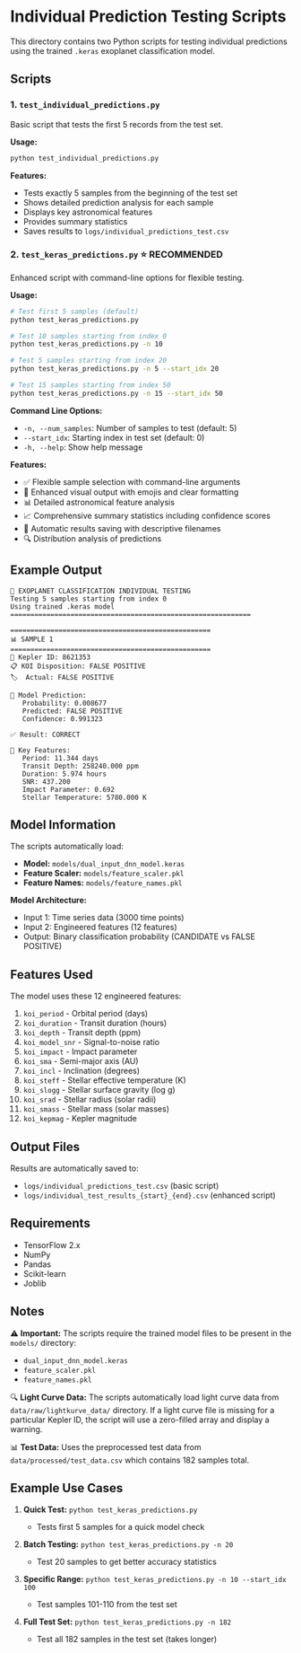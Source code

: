 # Individual Prediction Testing Scripts

This directory contains two Python scripts for testing individual predictions using the trained `.keras` exoplanet classification model.

## Scripts

### 1. `test_individual_predictions.py`
Basic script that tests the first 5 records from the test set.

**Usage:**
```bash
python test_individual_predictions.py
```

**Features:**
- Tests exactly 5 samples from the beginning of the test set
- Shows detailed prediction analysis for each sample
- Displays key astronomical features
- Provides summary statistics
- Saves results to `logs/individual_predictions_test.csv`

### 2. `test_keras_predictions.py` ⭐ **RECOMMENDED**
Enhanced script with command-line options for flexible testing.

**Usage:**
```bash
# Test first 5 samples (default)
python test_keras_predictions.py

# Test 10 samples starting from index 0
python test_keras_predictions.py -n 10

# Test 5 samples starting from index 20
python test_keras_predictions.py -n 5 --start_idx 20

# Test 15 samples starting from index 50
python test_keras_predictions.py -n 15 --start_idx 50
```

**Command Line Options:**
- `-n, --num_samples`: Number of samples to test (default: 5)
- `--start_idx`: Starting index in test set (default: 0)
- `-h, --help`: Show help message

**Features:**
- ✅ Flexible sample selection with command-line arguments
- 🎯 Enhanced visual output with emojis and clear formatting
- 📊 Detailed astronomical feature analysis
- 📈 Comprehensive summary statistics including confidence scores
- 💾 Automatic results saving with descriptive filenames
- 🔍 Distribution analysis of predictions

## Example Output

```
🚀 EXOPLANET CLASSIFICATION INDIVIDUAL TESTING
Testing 5 samples starting from index 0
Using trained .keras model
============================================================

==================================================
📊 SAMPLE 1
==================================================
🔭 Kepler ID: 8621353
📋 KOI Disposition: FALSE POSITIVE
🏷️  Actual: FALSE POSITIVE

🤖 Model Prediction:
   Probability: 0.008677
   Predicted: FALSE POSITIVE
   Confidence: 0.991323

✅ Result: CORRECT

🌟 Key Features:
   Period: 11.344 days
   Transit Depth: 258240.000 ppm
   Duration: 5.974 hours
   SNR: 437.200
   Impact Parameter: 0.692
   Stellar Temperature: 5780.000 K
```

## Model Information

The scripts automatically load:
- **Model:** `models/dual_input_dnn_model.keras`
- **Feature Scaler:** `models/feature_scaler.pkl` 
- **Feature Names:** `models/feature_names.pkl`

**Model Architecture:**
- Input 1: Time series data (3000 time points)
- Input 2: Engineered features (12 features)
- Output: Binary classification probability (CANDIDATE vs FALSE POSITIVE)

## Features Used

The model uses these 12 engineered features:
1. `koi_period` - Orbital period (days)
2. `koi_duration` - Transit duration (hours)
3. `koi_depth` - Transit depth (ppm)
4. `koi_model_snr` - Signal-to-noise ratio
5. `koi_impact` - Impact parameter
6. `koi_sma` - Semi-major axis (AU)
7. `koi_incl` - Inclination (degrees)
8. `koi_steff` - Stellar effective temperature (K)
9. `koi_slogg` - Stellar surface gravity (log g)
10. `koi_srad` - Stellar radius (solar radii)
11. `koi_smass` - Stellar mass (solar masses)
12. `koi_kepmag` - Kepler magnitude

## Output Files

Results are automatically saved to:
- `logs/individual_predictions_test.csv` (basic script)
- `logs/individual_test_results_{start}_{end}.csv` (enhanced script)

## Requirements

- TensorFlow 2.x
- NumPy
- Pandas
- Scikit-learn
- Joblib

## Notes

⚠️ **Important:** The scripts require the trained model files to be present in the `models/` directory:
- `dual_input_dnn_model.keras`
- `feature_scaler.pkl`
- `feature_names.pkl`

🔍 **Light Curve Data:** The scripts automatically load light curve data from `data/raw/lightkurve_data/` directory. If a light curve file is missing for a particular Kepler ID, the script will use a zero-filled array and display a warning.

📊 **Test Data:** Uses the preprocessed test data from `data/processed/test_data.csv` which contains 182 samples total.

## Example Use Cases

1. **Quick Test:** `python test_keras_predictions.py`
   - Tests first 5 samples for a quick model check

2. **Batch Testing:** `python test_keras_predictions.py -n 20`
   - Test 20 samples to get better accuracy statistics

3. **Specific Range:** `python test_keras_predictions.py -n 10 --start_idx 100`
   - Test samples 101-110 from the test set

4. **Full Test Set:** `python test_keras_predictions.py -n 182`
   - Test all 182 samples in the test set (takes longer)